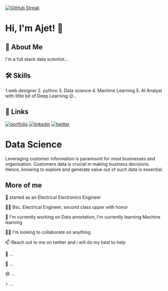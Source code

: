 
[![GitHub Streak](https://github-readme-streak-stats.herokuapp.com?user=OlawaleAjet&theme=dark&hide_border=true&mode=weekly&border=40DD30)](https://git.io/streak-stats)
# Hi, I'm Ajet! 👋


## 🚀 About Me
I'm a full stack data scientist...


## 🛠 Skills
1.web designer
2. python
3. Data science
4. Machine Learning
5. AI Analyst
with little bit of  Deep Learning 😉..

## 🔗 Links
[![portfolio](https://img.shields.io/badge/my_portfolio-000?style=for-the-badge&logo=ko-fi&logoColor=white)](https://github.com/OlawaleAjet/olawaleajet)
[![linkedin](https://img.shields.io/badge/linkedin-0A66C2?style=for-the-badge&logo=linkedin&logoColor=white)](https://www.linkedin.com/in/qudus-ajetunmobi-5915bb239/)
[![twitter](https://img.shields.io/badge/twitter-1DA1F2?style=for-the-badge&logo=twitter&logoColor=white)](https://twitter.com/ajety54)


# Data Science 
Leveraging customer information is paramount for most businesses 
and organisation. Customers data is crucial in making 
business decisions. Hence, knowing to explore and generate value out 
of such data is essential.


## More of  me
💬 started as an Electrical Electronics Engineer

👩‍💻 Bsc. Electrical Engineer, second class upper with honor

🧠 I'm currently working on Data annotation, I'm currently learning
 Machine learning

👯‍♀️ I'm looking to collaborate on anything

📫 Reach out to me on twitter and i will do my best to help

🤔 ...

💬 ...

😄 ...

⚡️ ...

